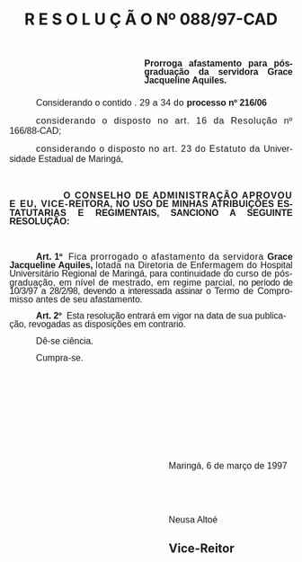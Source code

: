 <body lang=PT-BR style='tab-interval:36.0pt'>

<div class=Section1>

<p class=MsoNormal style='margin-bottom:18.0pt;text-align:justify;line-height:
11.4pt;mso-line-height-rule:exactly'><b style='mso-bidi-font-weight:normal'><span
style='font-size:12.0pt;mso-bidi-font-size:10.0pt;font-family:Arial;mso-fareast-language:
EN-US'><![if !supportEmptyParas]>&nbsp;<![endif]><o:p></o:p></span></b></p>

<h1 align=center style='margin-bottom:0cm;margin-bottom:.0001pt;text-align:
center;line-height:normal'>R E S O L U Ç Ã O Nº 088/97-CAD<span
style='font-size:12.0pt;mso-bidi-font-size:10.0pt'><o:p></o:p></span></h1>

<p class=MsoNormal style='margin-bottom:18.0pt;text-align:justify;line-height:
11.4pt;mso-line-height-rule:exactly'><b style='mso-bidi-font-weight:normal'><span
style='font-size:12.0pt;mso-bidi-font-size:10.0pt;font-family:Arial;mso-fareast-language:
EN-US'><![if !supportEmptyParas]>&nbsp;<![endif]><o:p></o:p></span></b></p>

<p class=MsoNormal style='margin-top:0cm;margin-right:0cm;margin-bottom:18.0pt;
margin-left:180.0pt;text-align:justify;line-height:11.4pt;mso-line-height-rule:
exactly'><b style='mso-bidi-font-weight:normal'><span style='font-size:12.0pt;
mso-bidi-font-size:10.0pt;font-family:Arial;mso-fareast-language:EN-US'>Prorroga
afastamento para <span style='letter-spacing:-.05pt'>pós-graduação da servidora
</span><span style='letter-spacing:-.1pt'>Grace Jacqueline Aquiles.<o:p></o:p></span></span></b></p>

<p class=MsoNormal style='text-align:justify;text-indent:35.45pt'><span
style='font-size:12.0pt;mso-bidi-font-size:10.0pt;font-family:Arial;letter-spacing:
.05pt;mso-fareast-language:EN-US'>Considerando o contido </span><span
style='font-size:12.0pt;mso-bidi-font-size:10.0pt;font-family:Arial;letter-spacing:
.25pt;mso-fareast-language:EN-US'>. 29 a 34 do </span><b style='mso-bidi-font-weight:
normal'><span style='font-size:12.0pt;mso-bidi-font-size:10.0pt;font-family:
Arial;letter-spacing:-.1pt;mso-fareast-language:EN-US'>processo nº </span></b><b
style='mso-bidi-font-weight:normal'><span style='font-size:12.0pt;mso-bidi-font-size:
10.0pt;font-family:Arial;letter-spacing:-.05pt;mso-fareast-language:EN-US'>216/06<o:p></o:p></span></b></p>

<p class=MsoNormal style='text-align:justify;text-indent:35.45pt'><span
style='font-size:12.0pt;mso-bidi-font-size:10.0pt;font-family:Arial;letter-spacing:
.65pt;mso-fareast-language:EN-US'>considerando o disposto no art. 16 da
Resolução </span><span style='font-size:12.0pt;mso-bidi-font-size:10.0pt;
font-family:Arial;letter-spacing:.25pt;mso-fareast-language:EN-US'>nº </span><span
style='font-size:12.0pt;mso-bidi-font-size:10.0pt;font-family:Arial;letter-spacing:
-.05pt;mso-fareast-language:EN-US'>166/88-CAD;<o:p></o:p></span></p>

<p class=MsoNormal style='text-align:justify;text-indent:35.45pt'><span
style='font-size:12.0pt;mso-bidi-font-size:10.0pt;font-family:Arial;letter-spacing:
.7pt;mso-fareast-language:EN-US'>considerando o disposto no art. 23 do Estatuto
da </span><span style='font-size:12.0pt;mso-bidi-font-size:10.0pt;font-family:
Arial;mso-fareast-language:EN-US'>Universidade Estadual de Maringá,<o:p></o:p></span></p>

<p class=MsoNormal style='margin-top:36.0pt;text-align:justify;text-indent:
72.0pt;line-height:11.4pt;mso-line-height-rule:exactly'><b style='mso-bidi-font-weight:
normal'><span style='font-size:12.0pt;mso-bidi-font-size:10.0pt;font-family:
Arial;letter-spacing:1.0pt;mso-fareast-language:EN-US'>O CONSELHO DE
ADMINISTRAÇÃO APROVOU E EU, VICE-</span></b><b style='mso-bidi-font-weight:
normal'><span style='font-size:12.0pt;mso-bidi-font-size:10.0pt;font-family:
Arial;letter-spacing:.2pt;mso-fareast-language:EN-US'>REITORA, NO USO DE MINHAS
ATRIBUIÇÕES ESTATUTARIAS E </span></b><b style='mso-bidi-font-weight:normal'><span
style='font-size:12.0pt;mso-bidi-font-size:10.0pt;font-family:Arial;letter-spacing:
-.05pt;mso-fareast-language:EN-US'>REGIMENTAIS, SANCIONO A SEGUINTE RESOLUÇÃO:<o:p></o:p></span></b></p>

<p class=MsoNormal style='margin-top:36.0pt;text-align:justify;text-indent:
35.45pt;line-height:11.4pt;mso-line-height-rule:exactly'><b style='mso-bidi-font-weight:
normal'><span style='font-size:12.0pt;mso-bidi-font-size:10.0pt;font-family:
Arial;mso-fareast-language:EN-US'>Art. 1º<span style="mso-spacerun: yes"> 
</span></span></b><span style='font-size:12.0pt;mso-bidi-font-size:10.0pt;
font-family:Arial;letter-spacing:.6pt;mso-fareast-language:EN-US'>Fica
prorrogado o afastamento da servidora </span><b style='mso-bidi-font-weight:
normal'><span style='font-size:12.0pt;mso-bidi-font-size:10.0pt;font-family:
Arial;letter-spacing:-.05pt;mso-fareast-language:EN-US'>Grace Jacqueline
Aquiles, </span></b><span style='font-size:12.0pt;mso-bidi-font-size:10.0pt;
font-family:Arial;letter-spacing:.25pt;mso-fareast-language:EN-US'>lotada na
Diretoria de Enfermagem do </span><span style='font-size:12.0pt;mso-bidi-font-size:
10.0pt;font-family:Arial;letter-spacing:-.05pt;mso-fareast-language:EN-US'>Hospital
Universitário Regional de Maringá, para continuidade do </span><span
style='font-size:12.0pt;mso-bidi-font-size:10.0pt;font-family:Arial;letter-spacing:
.15pt;mso-fareast-language:EN-US'>curso de pós-graduação, em nível de mestrado,
em regime parcial, </span><span style='font-size:12.0pt;mso-bidi-font-size:
10.0pt;font-family:Arial;letter-spacing:-.35pt;mso-fareast-language:EN-US'>no
período de 10/3/97 a 28/2/98, devendo a interessada assinar o </span><span
style='font-size:12.0pt;mso-bidi-font-size:10.0pt;font-family:Arial;letter-spacing:
.05pt;mso-fareast-language:EN-US'>Termo de Compromisso antes de seu
afastamento.<o:p></o:p></span></p>

<p class=MsoNormal style='text-indent:35.45pt;line-height:11.4pt;mso-line-height-rule:
exactly'><b><span style='font-size:12.0pt;mso-bidi-font-size:10.0pt;font-family:
Arial;letter-spacing:-.1pt;mso-fareast-language:EN-US'>Art. 2º</span></b><span
style='font-size:12.0pt;mso-bidi-font-size:10.0pt;font-family:Arial;letter-spacing:
-.1pt;mso-fareast-language:EN-US'><span style="mso-spacerun: yes">  </span>Esta
resolução entrará em vigor na data de sua </span><span style='font-size:12.0pt;
mso-bidi-font-size:10.0pt;font-family:Arial;letter-spacing:-.05pt;mso-fareast-language:
EN-US'>publicação, revogadas as disposições em contrario. <o:p></o:p></span></p>

<p class=MsoNormal style='text-indent:35.45pt;line-height:11.4pt;mso-line-height-rule:
exactly'><span style='font-size:12.0pt;mso-bidi-font-size:10.0pt;font-family:
Arial;letter-spacing:.05pt;mso-fareast-language:EN-US'>Dê-se ciência.<o:p></o:p></span></p>

<p class=MsoNormal style='text-indent:35.45pt'><span style='font-size:12.0pt;
mso-bidi-font-size:10.0pt;font-family:Arial;letter-spacing:.05pt;mso-fareast-language:
EN-US'>Cumpra-se.<o:p></o:p></span></p>

<p class=MsoNormal style='margin-left:70.2pt;text-indent:35.45pt'><span
style='font-size:12.0pt;mso-bidi-font-size:10.0pt;font-family:Arial;letter-spacing:
.05pt;mso-fareast-language:EN-US'><![if !supportEmptyParas]>&nbsp;<![endif]><o:p></o:p></span></p>

<p class=MsoNormal style='margin-left:70.2pt'><span style='font-size:12.0pt;
mso-bidi-font-size:10.0pt;font-family:Arial;letter-spacing:.05pt;mso-fareast-language:
EN-US'><![if !supportEmptyParas]>&nbsp;<![endif]><o:p></o:p></span></p>

<p class=MsoNormal style='margin-left:70.2pt'><span style='font-size:12.0pt;
mso-bidi-font-size:10.0pt;font-family:Arial;letter-spacing:.05pt;mso-fareast-language:
EN-US'><![if !supportEmptyParas]>&nbsp;<![endif]><o:p></o:p></span></p>

<p class=MsoNormal style='margin-left:70.2pt'><span style='font-size:12.0pt;
mso-bidi-font-size:10.0pt;font-family:Arial;letter-spacing:.05pt;mso-fareast-language:
EN-US'><![if !supportEmptyParas]>&nbsp;<![endif]><o:p></o:p></span></p>

<p class=MsoNormal style='margin-left:70.2pt'><span style='font-size:12.0pt;
mso-bidi-font-size:10.0pt;font-family:Arial;letter-spacing:.05pt;mso-fareast-language:
EN-US'><![if !supportEmptyParas]>&nbsp;<![endif]><o:p></o:p></span></p>

<p class=MsoNormal style='margin-left:212.65pt'><span style='font-size:12.0pt;
mso-bidi-font-size:10.0pt;font-family:Arial;letter-spacing:.05pt;mso-fareast-language:
EN-US'>Maringá, 6 de março de 1997<o:p></o:p></span></p>

<p class=MsoNormal style='margin-left:212.65pt'><span style='font-size:12.0pt;
mso-bidi-font-size:10.0pt;font-family:Arial;letter-spacing:.05pt;mso-fareast-language:
EN-US'><![if !supportEmptyParas]>&nbsp;<![endif]><o:p></o:p></span></p>

<p class=MsoNormal style='margin-left:212.65pt'><span style='font-size:12.0pt;
mso-bidi-font-size:10.0pt;font-family:Arial;letter-spacing:.05pt;mso-fareast-language:
EN-US'><![if !supportEmptyParas]>&nbsp;<![endif]><o:p></o:p></span></p>

<p class=MsoNormal style='margin-left:212.65pt'><span style='font-size:12.0pt;
mso-bidi-font-size:10.0pt;font-family:Arial;letter-spacing:.05pt;mso-fareast-language:
EN-US'>Neusa Altoé<o:p></o:p></span></p>

<h2 style='margin-left:212.65pt'>Vice-Reitor</h2>

</div>

</body>
